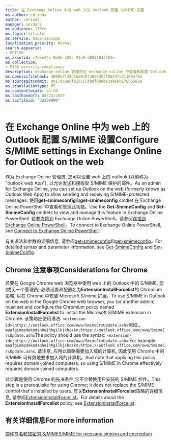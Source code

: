 ```yaml
---
title: 在 Exchange Online 中为 web 上的 Outlook 配置 S/MIME 设置
ms.author: chrisda
author: chrisda
manager: serdars
ms.audience: ITPro
ms.topic: article
ms.service: O365-seccomp
localization_priority: Normal
search.appverid:
- MET150
ms.assetid: c7dee22c-9b5b-425c-91a9-d093204ff84e
ms.collection:
- M365-security-compliance
description: exchange online 管理员在 exchange online 中查看和配置 Outlook 网页中的 S/MIME 设置时需要执行的操作的简短说明。
ms.openlocfilehash: d890b7f39d16d8c0f3866d5ff0024fe31160af6b
ms.sourcegitcommit: 0017dc6a5f81c165d9dfd88be39a6bb17856582e
ms.translationtype: MT
ms.contentlocale: zh-CN
ms.lasthandoff: 04/23/2019
ms.locfileid: "32258990"
---
```

# <a name="configure-smime-settings-in-exchange-online-for-outlook-on-the-web"></a><span data-ttu-id="9b584-103">在 Exchange Online 中为 web 上的 Outlook 配置 S/MIME 设置</span><span class="sxs-lookup"><span data-stu-id="9b584-103">Configure S/MIME settings in Exchange Online for Outlook on the web</span></span>

<span data-ttu-id="9b584-104">作为 Exchange Online 管理员, 您可以设置 web 上的 outlook (以前称为 "outlook web App"), 以允许发送和接收受 S/MIME 保护的邮件。</span><span class="sxs-lookup"><span data-stu-id="9b584-104">As an admin for Exchange Online, you can set up Outlook on the web (formerly known as Outlook Web App) to allow sending and receiving S/MIME-protected messages.</span></span> <span data-ttu-id="9b584-105">使用**get-smimeconfig**和**get-smimeconfig** cmdlet 在 Exchange Online PowerShell 中查看和管理此功能。</span><span class="sxs-lookup"><span data-stu-id="9b584-105">Use the **Get-SmimeConfig** and **Set-SmimeConfig** cmdlets to view and manage this feature in Exchange Online PowerShell.</span></span> <span data-ttu-id="9b584-106">若要连接到 Exchange Online PowerShell，请参阅[连接到 Exchange Online PowerShell](https://go.microsoft.com/fwlink/p/?linkid=396554)。</span><span class="sxs-lookup"><span data-stu-id="9b584-106">To connect to Exchange Online PowerShell, see [Connect to Exchange Online PowerShell](https://go.microsoft.com/fwlink/p/?linkid=396554).</span></span>

<span data-ttu-id="9b584-107">有关语法和参数的详细信息, 请参阅[get-smimeconfig](http://technet.microsoft.com/library/4b29fa89-0840-4fe9-8885-019fcef2e02b.aspx)和[get-smimeconfig](http://technet.microsoft.com/library/de357ce0-8143-4c36-8032-026292fc63f0.aspx)。</span><span class="sxs-lookup"><span data-stu-id="9b584-107">For detailed syntax and parameter information, see [Get-SmimeConfig](http://technet.microsoft.com/library/4b29fa89-0840-4fe9-8885-019fcef2e02b.aspx) and [Set-SmimeConfig](http://technet.microsoft.com/library/de357ce0-8143-4c36-8032-026292fc63f0.aspx).</span></span>

## <a name="considerations-for-chrome"></a><span data-ttu-id="9b584-108">Chrome 注意事项</span><span class="sxs-lookup"><span data-stu-id="9b584-108">Considerations for Chrome</span></span>

<span data-ttu-id="9b584-109">若要在 Google Chrome web 浏览器中使用 web 上的 Outlook 中的 S/MIME, 您 (或另一个管理员) 必须设置和配置名为**ExtensionInstallForcelist**的 Chromium 策略, 以在 Chrome 中安装 Microsoft S/mime 扩展。</span><span class="sxs-lookup"><span data-stu-id="9b584-109">To use S/MIME in Outlook on the web in the Google Chrome web browser, you (or another admin) must set and configure the Chromium policy named **ExtensionInstallForcelist** to install the Microsoft S/MIME extension in Chrome.</span></span> <span data-ttu-id="9b584-110">该策略应使用语法: `<extension-id>;https://outlook.office.com/owa/SmimeCrxUpdate.ashx`例如:。 `maafgiompdekodanheihhgilkjchcakm;https://outlook.office.com/owa/SmimeCrxUpdate.ashx`</span><span class="sxs-lookup"><span data-stu-id="9b584-110">The policy should use the syntax: `<extension-id>;https://outlook.office.com/owa/SmimeCrxUpdate.ashx` For example: `maafgiompdekodanheihhgilkjchcakm;https://outlook.office.com/owa/SmimeCrxUpdate.ashx`.</span></span> <span data-ttu-id="9b584-111">请注意, 应用此策略需要加入域的计算机, 因此使用 Chrome 中的 S/MIME 可有效地要求加入域的计算机。</span><span class="sxs-lookup"><span data-stu-id="9b584-111">And note that applying this policy requires domain-joined computers, so using S/MIME in Chrome effectively requires domain-joined computers.</span></span>

<span data-ttu-id="9b584-112">此步骤是使用 Chrome 的先决条件;它不会替换用户安装的 S/MIME 控件。</span><span class="sxs-lookup"><span data-stu-id="9b584-112">This step is a prerequisite for using Chrome; it does not replace the S/MIME control that's installed by users.</span></span> <span data-ttu-id="9b584-113">有关**ExtensionInstallForcelist**策略的详细信息, 请参阅[ExtensionInstallForcelist](http://dev.chromium.org/administrators/policy-list-3#ExtensionInstallForcelist)。</span><span class="sxs-lookup"><span data-stu-id="9b584-113">For details about the **ExtensionInstallForcelist** policy, see [ExtensionInstallForcelist](http://dev.chromium.org/administrators/policy-list-3#ExtensionInstallForcelist).</span></span>

## <a name="for-more-information"></a><span data-ttu-id="9b584-114">有关详细信息</span><span class="sxs-lookup"><span data-stu-id="9b584-114">For more information</span></span>

[<span data-ttu-id="9b584-115">邮件签名和加密的 S/MIME</span><span class="sxs-lookup"><span data-stu-id="9b584-115">S/MIME for message signing and encryption</span></span>](s-mime-for-message-signing-and-encryption.md)

